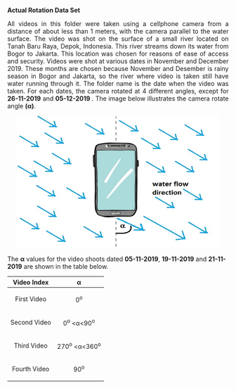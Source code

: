<b> Actual Rotation Data Set </b>
<p align="justify">
All videos in this folder were taken using a cellphone camera from a distance of about less than 1 meters, with the camera parallel to
the water surface. The video was shot  on the surface of a small river located on Tanah Baru Raya, Depok, Indonesia. This river streams down its water from Bogor to  Jakarta.  This location was chosen for reasons of ease of access and security. Videos were shot at various dates in November and December 2019. These months are chosen because November and Desember is rainy season in Bogor and Jakarta,  so  the  river  where  video is taken still have water running through it. The folder name is the date when the video was taken.
For each dates, the camera rotated at 4 different angles, except for <b>26-11-2019</b> and <b> 05-12-2019 </b>. The image below illustrates the camera rotate angle <b>(&alpha;)</b>.
 </p>

<p align="center">
  <img width="460" height="300" src="https://github.com/BenSirenden/Open-Channel-Water-Flow-Video/blob/main/images/water%20direction.jpg">
</p>

<p>
 The <b>&alpha;</b> values for the video shoots dated <b>05-11-2019</b>, <b>19-11-2019</b> and <b>21-11-2019</b> are shown in the table below.
</p>
 
 
| Video Index | &alpha; |
|:-:|:-:|
| First Video | <p align="center"> 0<sup>o</sup> </p> |
| Second Video | <p align="center"> 0<sup>o</sup> <&alpha;<90<sup>o</sup> </p> |
| Third Video | <p align="center">270<sup>o</sup> <&alpha;<360<sup>o</sup></p> |
| Fourth Video | <p align="center">90<sup>o</sup></p> |

